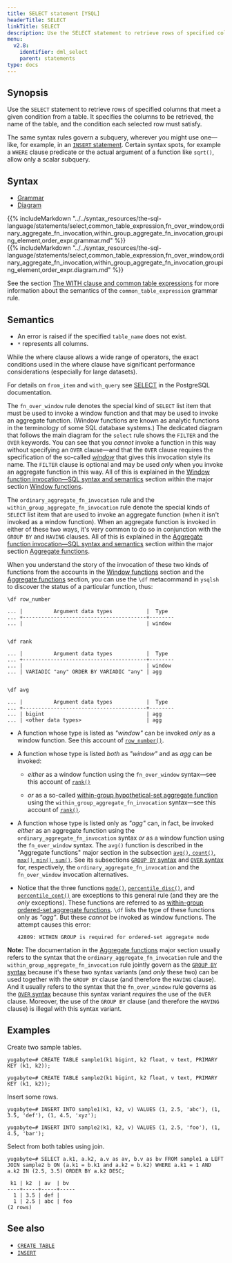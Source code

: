 ```yaml
---
title: SELECT statement [YSQL]
headerTitle: SELECT
linkTitle: SELECT
description: Use the SELECT statement to retrieve rows of specified columns that meet a given condition from a table.
menu:
  v2.8:
    identifier: dml_select
    parent: statements
type: docs
---
```


## Synopsis

Use the `SELECT` statement to retrieve rows of specified columns that meet a given condition from a table. It specifies the columns to be retrieved, the name of the table, and the condition each selected row must satisfy.

The same syntax rules govern a subquery, wherever you might use one—like, for example, in an [`INSERT` statement](../dml_insert/). Certain syntax spots, for example a `WHERE` clause predicate or the actual argument of a function like `sqrt()`, allow only a scalar subquery.

## Syntax

<ul class="nav nav-tabs nav-tabs-yb">
  <li >
    <a href="#grammar" class="nav-link active" id="grammar-tab" data-toggle="tab" role="tab" aria-controls="grammar" aria-selected="true">
      <i class="fas fa-file-alt" aria-hidden="true"></i>
      Grammar
    </a>
  </li>
  <li>
    <a href="#diagram" class="nav-link" id="diagram-tab" data-toggle="tab" role="tab" aria-controls="diagram" aria-selected="false">
      <i class="fas fa-project-diagram" aria-hidden="true"></i>
      Diagram
    </a>
  </li>
</ul>

<div class="tab-content">
  <div id="grammar" class="tab-pane fade show active" role="tabpanel" aria-labelledby="grammar-tab">
  {{% includeMarkdown "../../syntax_resources/the-sql-language/statements/select,common_table_expression,fn_over_window,ordinary_aggregate_fn_invocation,within_group_aggregate_fn_invocation,grouping_element,order_expr.grammar.md" %}}
  </div>
  <div id="diagram" class="tab-pane fade" role="tabpanel" aria-labelledby="diagram-tab">
  {{% includeMarkdown "../../syntax_resources/the-sql-language/statements/select,common_table_expression,fn_over_window,ordinary_aggregate_fn_invocation,within_group_aggregate_fn_invocation,grouping_element,order_expr.diagram.md" %}}
  </div>
</div>

See the section [The WITH clause and common table expressions](../../with-clause/) for more information about the semantics of the `common_table_expression` grammar rule.

## Semantics

- An error is raised if the specified `table_name` does not exist.
- `*` represents all columns.

While the where clause allows a wide range of operators, the exact conditions used in the where clause have significant performance considerations (especially for large datasets).

For details on `from_item` and `with_query` see [SELECT](https://www.postgresql.org/docs/10/static/sql-select.html) in the PostgreSQL documentation.

The `fn_over_window` rule denotes the special kind of `SELECT` list item that must be used to invoke a window function and that may be used to invoke an aggregate function. (Window functions are known as analytic functions in the terminology of some SQL database systems.) The dedicated diagram that follows the main diagram for the `select` rule shows the `FILTER` and the `OVER` keywords. You can see that you _cannot_ invoke a function in this way without specifying an `OVER` clause—and that the `OVER` clause requires the specification of the so-called [_window_](../../../exprs/window_functions/invocation-syntax-semantics/#the-window-definition-rule) that gives this invocation style its name. The `FILTER` clause is optional and may be used _only_ when you invoke an aggregate function in this way. All of this is explained in the [Window function invocation—SQL syntax and semantics](../../../exprs/window_functions/invocation-syntax-semantics/) section within the major section [Window functions](../../../exprs/window_functions/).

The `ordinary_aggregate_fn_invocation` rule and the `within_group_aggregate_fn_invocation` rule denote the special kinds of `SELECT` list item that are used to invoke an aggregate function (when it isn't invoked as a window function). When an aggregate function is invoked in either of these two ways, it's very common to do so in conjunction with the `GROUP BY` and `HAVING` clauses. All of this is explained in the [Aggregate function invocation—SQL syntax and semantics](../../../exprs/aggregate_functions/invocation-syntax-semantics/) section within the major section [Aggregate functions](../../../exprs/aggregate_functions/).

When you understand the story of the invocation of these two kinds of functions from the accounts in the [Window functions](../../../exprs/window_functions/) section and the [Aggregate functions](../../../exprs/aggregate_functions/) section, you can use the `\df` metacommand in `ysqlsh` to discover the status of a particular function, thus:

```
\df row_number

... |          Argument data types           |  Type
... +----------------------------------------+--------
... |                                        | window


\df rank

... |          Argument data types           |  Type
... +----------------------------------------+--------
... |                                        | window
... | VARIADIC "any" ORDER BY VARIADIC "any" | agg


\df avg

... |          Argument data types           |  Type
... +----------------------------------------+--------
... | bigint                                 | agg
... | <other data types>                     | agg
```

- A function whose type is listed as _"window"_ can be invoked _only_ as a window function. See this account of [`row_number()`](../../../exprs/window_functions/function-syntax-semantics/row-number-rank-dense-rank/#row-number).

- A function whose type is listed _both_ as _"window"_ and as _agg_ can be invoked:

  - _either_ as a window function using the `fn_over_window` syntax—see this account of [`rank()`](../../../exprs/window_functions/function-syntax-semantics/row-number-rank-dense-rank/#rank)

  - _or_ as a so-called [within-group hypothetical-set aggregate function](../../../exprs/aggregate_functions/function-syntax-semantics/#within-group-hypothetical-set-aggregate-functions) using the `within_group_aggregate_fn_invocation` syntax—see this account of [`rank()`](../../../exprs/aggregate_functions/function-syntax-semantics/rank-dense-rank-percent-rank-cume-dist/#rank).

- A function whose type is listed only as _"agg"_ can, in fact, be invoked _either_ as an aggregate function using the `ordinary_aggregate_fn_invocation` syntax _or_ as a window function using the `fn_over_window` syntax. The `avg()` function is described in the "Aggregate functions" major section in the subsection [`avg()`, `count()`, `max()`, `min()`, `sum()`](../../../exprs/aggregate_functions/function-syntax-semantics/avg-count-max-min-sum/). See its subsections [`GROUP BY` syntax](../../../exprs/aggregate_functions/function-syntax-semantics/avg-count-max-min-sum/#group-by-syntax) and [`OVER` syntax](../../../exprs/aggregate_functions/function-syntax-semantics/avg-count-max-min-sum/#over-syntax) for, respectively, the `ordinary_aggregate_fn_invocation` and the `fn_over_window` invocation alternatives.

- Notice that the three functions [`mode()`](../../../exprs/aggregate_functions/function-syntax-semantics/mode-percentile-disc-percentile-cont/#mode), [`percentile_disc()`](../../../exprs/aggregate_functions/function-syntax-semantics/mode-percentile-disc-percentile-cont/#percentile-disc-percentile-cont), and [`percentile_cont()`](../../../exprs/aggregate_functions/function-syntax-semantics/mode-percentile-disc-percentile-cont/#percentile-disc-percentile-cont) are exceptions to this general rule (and they are the _only_ exceptions). These functions are referred to as [within-group ordered-set aggregate functions](../../../exprs/aggregate_functions/function-syntax-semantics/#within-group-ordered-set-aggregate-functions). `\df` lists the type of these functions only as _"agg"_. But these _cannot_ be invoked as window functions. The attempt causes this error:

  ```
  42809: WITHIN GROUP is required for ordered-set aggregate mode
  ```

**Note:** The documentation in the [Aggregate functions](../../../exprs/aggregate_functions/) major section usually refers to the syntax that the `ordinary_aggregate_fn_invocation` rule and the `within_group_aggregate_fn_invocation` rule jointly govern as the [`GROUP BY` syntax](../../../exprs/aggregate_functions/function-syntax-semantics/avg-count-max-min-sum/#group-by-syntax) because it's these two syntax variants (and _only_ these two) can be used together with the `GROUP BY` clause (and therefore the `HAVING` clause). And it usually refers to the syntax that the `fn_over_window` rule governs as the [`OVER` syntax](../../../exprs/aggregate_functions/function-syntax-semantics/avg-count-max-min-sum/#over-syntax) because this syntax variant _requires_ the use of the `OVER` clause. Moreover, the use of the `GROUP BY` clause (and therefore the `HAVING` clause) is illegal with this syntax variant.

## Examples

Create two sample tables.

```plpgsql
yugabyte=# CREATE TABLE sample1(k1 bigint, k2 float, v text, PRIMARY KEY (k1, k2));
```

```plpgsql
yugabyte=# CREATE TABLE sample2(k1 bigint, k2 float, v text, PRIMARY KEY (k1, k2));
```

Insert some rows.

```plpgsql
yugabyte=# INSERT INTO sample1(k1, k2, v) VALUES (1, 2.5, 'abc'), (1, 3.5, 'def'), (1, 4.5, 'xyz');
```

```plpgsql
yugabyte=# INSERT INTO sample2(k1, k2, v) VALUES (1, 2.5, 'foo'), (1, 4.5, 'bar');
```

Select from both tables using join.

```plpgsql
yugabyte=# SELECT a.k1, a.k2, a.v as av, b.v as bv FROM sample1 a LEFT JOIN sample2 b ON (a.k1 = b.k1 and a.k2 = b.k2) WHERE a.k1 = 1 AND a.k2 IN (2.5, 3.5) ORDER BY a.k2 DESC;
```

```
 k1 | k2  | av  | bv
----+-----+-----+-----
  1 | 3.5 | def |
  1 | 2.5 | abc | foo
(2 rows)
```

## See also

- [`CREATE TABLE`](../ddl_create_table)
- [`INSERT`](../dml_insert)
